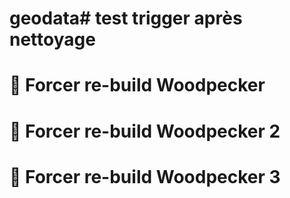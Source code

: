 # geodata# test trigger après nettoyage
# 🔁 Forcer re-build Woodpecker
# 🔁 Forcer re-build Woodpecker 2
# 🔁 Forcer re-build Woodpecker 3